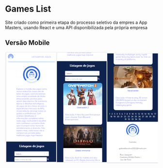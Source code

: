 # Games List

Site criado como primeira etapa do processo seletivo da empres a App Masters, usando React e uma API disponibilizada pela própria empresa

## Versão Mobile

<img src="imagens_do_site/mobile.png">